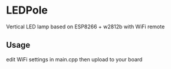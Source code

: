 # LEDPole

Vertical LED lamp based on ESP8266 + w2812b with WiFi remote

## Usage

edit WiFi settings in main.cpp then upload to your board
